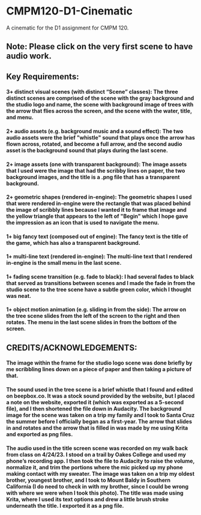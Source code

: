 # CMPM120-D1-Cinematic
A cinematic for the D1 assignment for CMPM 120.

## Note: Please click on the very first scene to have audio work. 

## Key Requirements:
#### **3+ distinct visual scenes (with distinct “Scene” classes):** The three distinct scenes are comprised of the scene with the gray background and the studio logo and name, the scene with background image of trees with the arrow that flies across the screen, and the scene with the water, title, and menu. 
#### **2+ audio assets (e.g. background music and a sound effect):** The two audio assets were the brief "whistle" sound that plays once the arrow has flown across, rotated, and become a full arrow, and the second audio asset is the background sound that plays during the last scene.
#### **2+ image assets (one with transparent background):** The image assets that I used were the image that had the scribby lines on paper, the two background images, and the title is a .png file that has a transparent background. 
#### **2+ geometric shapes (rendered in-engine):** The geometric shapes I used that were rendered in-engine were the rectangle that was placed behind the image of scribbly lines because I wanted it to frame that image and the yellow triangle that appears to the left of "Begin" which I hope gave the impression as an icon that is used to navigate the menu.
#### **1+ big fancy text (composed out of engine):** The fancy text is the title of the game, which has also a transparent background. 
#### **1+ multi-line text (rendered in-engine):** The multi-line text that I rendered in-engine is the small menu in the last scene. 
#### **1+ fading scene transition (e.g. fade to black):** I had several fades to black that served as transitions between scenes and I made the fade in from the studio scene to the tree scene have a subtle green color, which I thought was neat. 
#### **1+ object motion animation (e.g. sliding in from the side):** The arrow on the tree scene slides from the left of the screen to the right and then rotates. The menu in the last scene slides in from the bottom of the screen. 

## CREDITS/ACKNOWLEDGEMENTS:
#### The image within the frame for the studio logo scene was done briefly by me scribbling lines down on a piece of paper and then taking a picture of that.
#### The sound used in the tree scene is a brief whistle that I found and edited on beepbox.co. It was a stock sound provided by the website, but I placed a note on the website, exported it (which was exported as a 5-second file), and I then shortened the file down in Audacity. The background image for the scene was taken on a trip my family and I took to Santa Cruz the summer before I officially began as a first-year. The arrow that slides in and rotates and the arrow that is filled in was made by me using Krita and exported as png files.
#### The audio used in the title screen scene was recorded on my walk back from class on 4/24/23. I stood on a trail by Oakes College and used my phone’s recording app. I then took the file to Audacity to raise the volume, normalize it, and trim the portions where the mic picked up my phone making contact with my sweater. The image was taken on a trip my oldest brother, youngest brother, and I took to Mount Baldy in Southern California (I do need to check in with my brother, since I could be wrong with where we were when I took this photo). The title was made using Krita, where I used its text options and drew a little brush stroke underneath the title. I exported it as a png file. 
